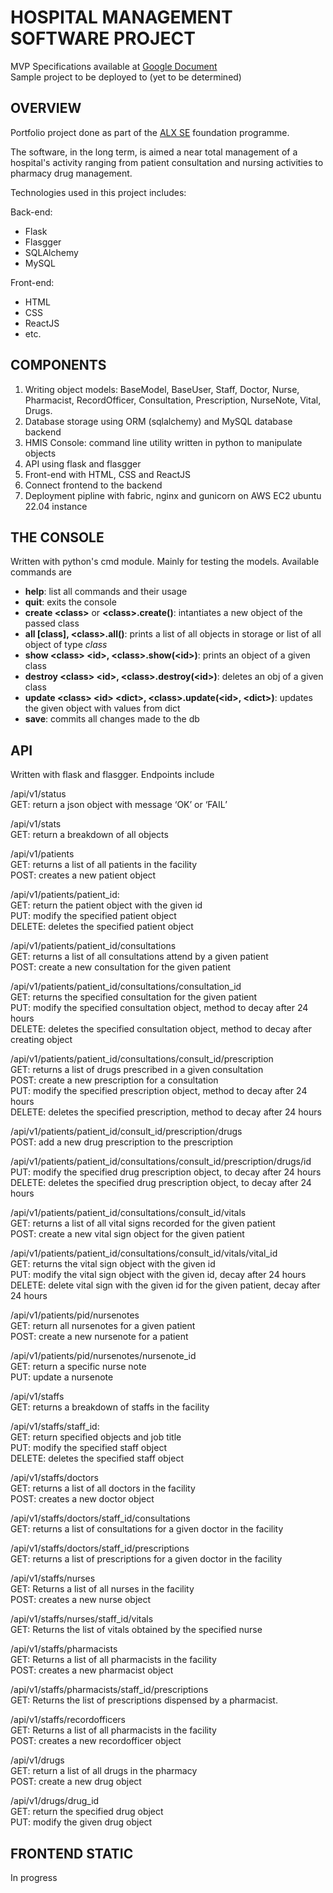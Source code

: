 # HOSPITAL MANAGEMENT SOFTWARE PROJECT

MVP Specifications available at [Google Document](https://docs.google.com/document/d/1sZ9LaJosq4_ykBt08-fWQ58337GblLefScGzUmMjH0U/edit#heading=h.z6ne0og04bp5)  
Sample project to be deployed to (yet to be determined)

## OVERVIEW
Portfolio project done as part of the [ALX SE](www.alxafrica.com) foundation programme.  

The software, in the long term, is aimed a near total management of a hospital's activity ranging from patient consultation and nursing activities to pharmacy drug management.  

Technologies used in this project includes:  

Back-end:
  - Flask
  - Flasgger
  - SQLAlchemy
  - MySQL

Front-end:
  - HTML
  - CSS
  - ReactJS
  - etc.

## COMPONENTS
1. Writing object models: BaseModel, BaseUser, Staff, Doctor, Nurse, Pharmacist, RecordOfficer, Consultation, Prescription, NurseNote, Vital, Drugs.
2. Database storage using ORM (sqlalchemy) and MySQL database backend
3. HMIS Console: command line utility written in python to manipulate objects
4. API using flask and flasgger
5. Front-end with HTML, CSS and ReactJS
6. Connect frontend to the backend
7. Deployment pipline with fabric, nginx and gunicorn on AWS EC2 ubuntu 22.04 instance

## THE CONSOLE
Written with python's cmd module. Mainly for testing the models. Available commands are
- **help**: list all commands and their usage
- **quit**: exits the console
- **create \<class\>** or **\<class\>.create()**: intantiates a new object of the passed class
- **all [class], \<class\>.all()**: prints a list of all objects in storage or list of all object of type *class*
- **show \<class\> \<id\>, \<class\>.show(\<id\>)**: prints an object of a given class
- **destroy \<class\> \<id\>, \<class\>.destroy(\<id\>)**: deletes an obj of a given class
- **update \<class\> \<id\> \<dict\>, \<class\>.update(\<id\>, \<dict\>)**: updates the given object with values from dict
- **save**: commits all changes made to the db

## API
Written with flask and flasgger. Endpoints include

/api/v1/status  
GET: return a json object with message ‘OK’ or ‘FAIL’

/api/v1/stats  
GET: return a breakdown of all objects

/api/v1/patients  
GET: returns a list of all patients in the facility  
POST: creates a new patient object

/api/v1/patients/patient_id:  
GET: return the patient object with the given id  
PUT: modify the specified patient object  
DELETE: deletes the specified patient object

/api/v1/patients/patient_id/consultations  
GET: returns a list of all consultations attend by a given patient  
POST: create a new consultation for the given patient

/api/v1/patients/patient_id/consultations/consultation_id  
GET: returns the specified consultation for the given patient  
PUT: modify the specified consultation object, method to decay after 24 hours  
DELETE: deletes the specified consultation object, method to decay after creating object

/api/v1/patients/patient_id/consultations/consult_id/prescription  
GET: returns a list of drugs prescribed in a given consultation  
POST: create a new prescription for a consultation  
PUT: modify the specified prescription object, method to decay after 24 hours  
DELETE: deletes the specified prescription, method to decay after 24 hours

/api/v1/patients/patient_id/consult_id/prescription/drugs  
POST: add a new drug prescription to the prescription

/api/v1/patients/patient_id/consultations/consult_id/prescription/drugs/id  
PUT: modify the specified drug prescription object, to decay after 24 hours  
DELETE: deletes the specified drug prescription object, to decay after 24 hours

/api/v1/patients/patient_id/consultations/consult_id/vitals  
GET: returns a list of all vital signs recorded for the given patient  
POST: create a new vital sign object for the given patient

/api/v1/patients/patient_id/consultations/consult_id/vitals/vital_id  
GET: returns the vital sign object with the given id   
PUT: modify the vital sign object with the given id, decay after 24 hours  
DELETE: delete vital sign with the given id for the given patient, decay after 24 hours

/api/v1/patients/pid/nursenotes  
GET: return all nursenotes for a given patient  
POST: create a new nursenote for a patient

/api/v1/patients/pid/nursenotes/nursenote_id  
GET: return a specific nurse note  
PUT: update a nursenote

/api/v1/staffs  
GET: returns a breakdown of staffs in the facility

/api/v1/staffs/staff_id:  
GET: return specified objects and job title  
PUT: modify the specified staff object  
DELETE: deletes the specified staff object

/api/v1/staffs/doctors  
GET: returns a list of all doctors in the facility  
POST: creates a new doctor object

/api/v1/staffs/doctors/staff_id/consultations  
GET: returns a list of consultations for a given doctor in the facility

/api/v1/staffs/doctors/staff_id/prescriptions  
GET: returns a list of prescriptions for a given doctor in the facility

/api/v1/staffs/nurses  
GET: Returns a list of  all nurses in the facility  
POST: creates a new nurse object

/api/v1/staffs/nurses/staff_id/vitals  
GET: Returns the list of vitals obtained by the specified nurse

/api/v1/staffs/pharmacists  
GET: Returns a list of  all pharmacists in the facility  
POST: creates a new pharmacist object

/api/v1/staffs/pharmacists/staff_id/prescriptions  
GET: Returns the list of prescriptions dispensed by a pharmacist.

/api/v1/staffs/recordofficers  
GET: Returns a list of  all pharmacists in the facility  
POST: creates a new recordofficer object

/api/v1/drugs  
GET: return a list of all drugs in the pharmacy  
POST: create a new drug object

/api/v1/drugs/drug_id  
GET: return the specified drug object  
PUT: modify the given drug object

## FRONTEND STATIC
In progress
